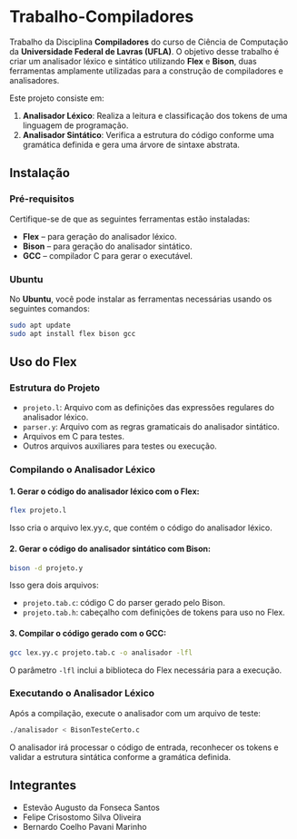 # Trabalho-Compiladores

Trabalho da Disciplina **Compiladores** do curso de Ciência de Computação da **Universidade Federal de Lavras (UFLA)**. O objetivo desse trabalho é criar um analisador léxico e sintático utilizando **Flex** e **Bison**, duas ferramentas amplamente utilizadas para a construção de compiladores e analisadores.

Este projeto consiste em:

1. **Analisador Léxico**: Realiza a leitura e classificação dos tokens de uma linguagem de programação.
2. **Analisador Sintático**: Verifica a estrutura do código conforme uma gramática definida e gera uma árvore de sintaxe abstrata.

## Instalação

### Pré-requisitos

Certifique-se de que as seguintes ferramentas estão instaladas:

- **Flex** – para geração do analisador léxico.
- **Bison** – para geração do analisador sintático.
- **GCC** – compilador C para gerar o executável.

### Ubuntu

No **Ubuntu**, você pode instalar as ferramentas necessárias usando os seguintes comandos:

```bash
sudo apt update
sudo apt install flex bison gcc
```

## Uso do Flex

### Estrutura do Projeto

- ```projeto.l```: Arquivo com as definições das expressões regulares do analisador léxico.
- ```parser.y```: Arquivo com as regras gramaticais do analisador sintático.
- Arquivos em C para testes.
- Outros arquivos auxiliares para testes ou execução.

### Compilando o Analisador Léxico

#### 1. Gerar o código do analisador léxico com o Flex:

```bash
flex projeto.l
```
Isso cria o arquivo lex.yy.c, que contém o código do analisador léxico.

#### 2. Gerar o código do analisador sintático com Bison:

```bash
bison -d projeto.y
```

Isso gera dois arquivos:

- ```projeto.tab.c```: código C do parser gerado pelo Bison.
- ```projeto.tab.h```: cabeçalho com definições de tokens para uso no Flex.

#### 3. Compilar o código gerado com o GCC:

```bash
gcc lex.yy.c projeto.tab.c -o analisador -lfl
```

O parâmetro ```-lfl``` inclui a biblioteca do Flex necessária para a execução.

### Executando o Analisador Léxico

Após a compilação, execute o analisador com um arquivo de teste:

```bash
./analisador < BisonTesteCerto.c
```

O analisador irá processar o código de entrada, reconhecer os tokens e validar a estrutura sintática conforme a gramática definida.

## Integrantes

- Estevão Augusto da Fonseca Santos
- Felipe Crisostomo Silva Oliveira
- Bernardo Coelho Pavani Marinho